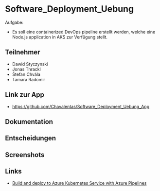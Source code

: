 # Software_Deployment_Uebung

Aufgabe:
- Es soll eine containerized DevOps pipeline erstellt werden, welche eine Node.js application in AKS zur Verfügung stellt.

## Teilnehmer
- Dawid Styczynski
- Jonas Thrackl
- Štefan Chvála
- Tamara Radomir

## Link zur App 
* https://github.com/Chavalentas/Software_Deployment_Uebung_App

## Dokumentation


## Entscheidungen


## Screenshots


## Links

* [Build and deploy to Azure Kubernetes Service with Azure Pipelines](https://learn.microsoft.com/en-us/azure/aks/devops-pipeline?pivots=pipelines-yaml)